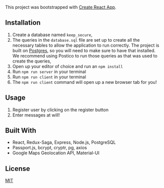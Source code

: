 This project was bootstrapped with [Create React App](https://github.com/facebook/create-react-app).

## Installation

1. Create a database named `keep_secure`,
2. The queries in the `database.sql` file are set up to create all the necessary tables to allow the application to run correctly. The project is built on [Postgres](https://www.postgresql.org/download/), so you will need to make sure to have that installed. We recommend using Postico to run those queries as that was used to create the queries, 
3. Open up your editor of choice and run an `npm install`
4. Run `npm run server` in your terminal
5. Run `npm run client` in your terminal
6. The `npm run client` command will open up a new browser tab for you!


## Usage
1. Register user by clicking on the register button
2. Enter messages at will!

## Built With

- React, Redux-Saga, Express, Node.js, PostgreSQL
- Passport.js, bcrypt, cryptr, pg, axios
- Google Maps Geolocation API, Material-UI

## License
[MIT](https://choosealicense.com/licenses/mit/)

